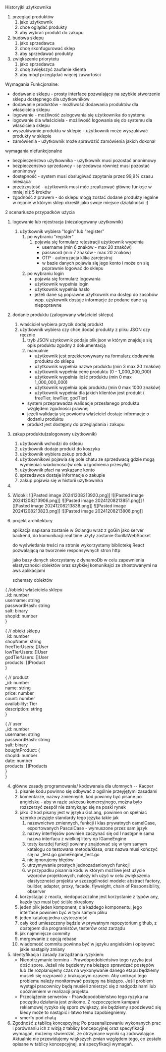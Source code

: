 Historyjki użytkownika
1. przegląd produktów
	1. jako użytkownik
	2. chce oglądać produkty
	3. aby wybrać produkt do zakupu
2. budowa sklepu
	1. jako sprzedawca
	2. chcę skonfugurować sklep
	3. aby sprzedawać produkty
3. zwiększenie priorytetu
	1. jako sprzedawca
	2. chcę zwiększyć zaufanie klienta
	3. aby mógł przeglądać więcej zawartości

Wymagania Funkcjonalne:
- dodawanie sklepu - prosty interface pozwalający na szybkie stworzenie sklepu dostępnego dla użytkowników
- dodawanie produktów - możliwość dodawania produktów dla właściciela sklepu
- logowanie - możliwość zalogowania się użytkownika do systemu
- logowanie dla właściciela - możliwość logowania się do systemu dla właściciela sklepu
- wyszukiwanie produktu w sklepie - użytkownik może wyszukiwać produkty w sklepie
- zamówienia - użytkownik może sprawdzić zamówienia jakich dokonał

wymagania niefunkcjonalne
- bezpieczeństwo użytkownika - użytkownik musi pozostać anonimowy
- bezpieczeństwo sprzedawcy - sprzedawca również musi pozostać anonimowy
- dostępność - system musi obsługiwać zapytania przez 99,9% czasu miesiąca
- przejrzystość - użytkownik musi móc zrealizować główne funkcje w mniej niż  5 kroków
- zgodność z prawem - do sklepu mogą zostać dodane produkty legalne w rejonie w którym sklep określił jako swoje miejsce działalności :)

2 scenariusze przypadków użycia
1. logowanie lub rejestracja (niezalogowany uzytkownik)
	1. użytkownik wybiera "login" lub "register"
		1. po wybraniu "register"
			1. pojawia się formularz rejestracji
				użytkownik wypełnia
				- username (min 6 znaków - max 20 znaków)
				- password (min 7 znaków - max 20 znaków)
				- OTP - autoryzacja
				klika zarejestruj
				- w bazie danych pojawia się jego konto i może on się poprawnie logować do sklepu
		2. po wybraniu login
			- pojawia się formularz logowania
			- użytkownik wypełnia login
			- użytkownik wypełnia hasło
			- jeżeli dane są poprawne użytkownik ma dostęp do zasobów wpp. użykownik dostaje informacje że podane dane są niepoprawne
2. dodanie produktu (zalogowany właściciel sklepu)
	1. właściciel wybiera przycik dodaj produkt
	2. użytkownik wybiera czy chce dodać produkty z pliku JSON czy ręcznie
		1. tryb JSON
			użytkownik podaje plik json w którym znajduje się opis produktu zgodny z dokumentacją
		2. manualnie
			- użytkownik jest przekierowywany na formularz dodawania produktu do sklepu
			- użytkownik wypełnia nazwe produktu (min 3 max 20 znaków)
			- użytkownik wypełnia cene produktu (0 - 1_000_000_000)
			- użytkownik wypełnia ilość produktu (min 0 max 1_000_000_000)
			- użytkownik wypełnia opis produktu (min 0 max 1000 znaków)
			- użytkownik wypełnia dla jakich klientów jest produkt ( freeTier, lowTier, godTier)
		- system przeprawadza walidacje przesłanego produktu względem zgodności prawnej 
		- jeżeli walidacja się powiodła właściciel dostaje informacje o dodaniu produktu
		- produkt jest dostępny do przeglądania i zakupu
1. zakup produktu(zalogowany użytkownik)
	1. użytkownik wchodzi do sklepu
	2. użytkownik dodaje produkt do koszyka 
	3. użytkownik wybiera zakup produkt
	4. użytkownikowi pojawia się pole chatu ze sprzedwacą gdzie mogą wymieniać wiadomości(w celu uzgodnienia przesyłki)
	5. użytkownik płaci na wskazane konto
	6. sprzedawca dostaje informacje o zakupie
	7. zakup pojawia się w historii użytkownika
2. 

3. Widoki:
![[Pasted image 20241208213920.png]]
![[Pasted image 20241208213906.png]]
![[Pasted image 20241208213851.png]]
![[Pasted image 20241208213838.png]]
![[Pasted image 20241208213823.png]]
![[Pasted image 20241208213808.png]]


3. projekt architektury

   aplikacja napisana zostanie w Golangu wraz z goGin jako server backend, do komunikacji real time użyty zostanie GorillaWebSocket

   do wyświetlania treści na stronie wykorzystamy bibliotekę React pozwalającą na tworzneie responsywnych stron http

   jako bazy danych skorzystamy z dynamoDb w celu zapewnienia elastyczności obiektów oraz szybkiej komunikajci ze zhostowanymi na aws aplikacjami

   schematy obiektów
   
   
{ //obiekt właściciela sklepu <br>
	_id: number<br>
	username: string<br>
	passwordHash: string<br>
	salt: binary<br>
	shopId: number<br>
}

{ // obiekt sklepu<br>
	_id: number<br>
	shopName: string<br>
	freeTierUsers: []User<br>
	lowTierUsers:  []User<br>
	godTierUsers: []User<br>
	products: []Product <br>
}

{ // product<br>
	_id: number<br>
	name: string<br>
	price: number<br>
	count: number<br>
	availability: Tier<br>
	description: string<br>
}

{ // user<br>
	_id: number<br>
	username: string<br>
	passwordHash: string<br>
	salt: binary<br>
	boughtProduct: {<br>
		shopId: number<br>
		date: number<br>
		products: []Products<br>
	}<br>
}<br>

4. główne zasady programowania/ kodowanaia dla ułomnych -- Kacper
   1. pisanie kodu powinno się odbywać z ogólnie przeyjętymi zasadami
   2. komentarze, nazwy zmiennych, kod powinny być pisane po angielsku - aby w razie sukcesu komercyjnego, można było rozszerzyć zespół nie zamykając się na poski rynek
   3. jako iż kod pisany jest w języku GoLang, powinien on spełniać szeroko przyjęte standardy tego języka takie jak
      1. nazewnictwo zmiennych, funkcji i klas prywatnych camelCase, exportowanych PascalCase - wymuszone przez sam język
      2. nazwy interfejsów powinien zaczynać się od I następnie sama nazwa interfacu z wielkiej litery np IGameEngine
      3. testy karzdej funkcji powinny znajdować się w tym samym katalogu co testowana metoda/klasa, oraz nazwa musi kończyć się na _test.go gameEngine_test.go
      4. nie ignorujemy błędów
      5. utrzymywanie prostych jednozadaniowych funkcji
      6. w przypadku pisannia kodu w którym możliwe jest użycie wzorców projektowych, należy ich użyć w celu zwiększenia elastyczności projektu w szczególności modele: abstract factory, builder, adapter, proxy, facade, flyweight, chain of Responsibility, observer
   4. korzystając z reacta, niedopuszczalne jest korzystanie z typów any, każdy typ musi być ściśle określony
   5. jeden plik jeden komponent, dla każdego komponentu, jego interface powinien być w tym samym pliku
   6. jeden katalog jedna użyteczność
   7. cały kod umieszczony będzie w prywatnym repozytorium github, z dostępem dla programistów, testerów oraz zarządu
   8. jak najmniejsze commity 
   9. mergowanie z opcją rebase 
   10. wiadomość commitu powinna być w języku angielskim i opisywać jakie nastąpiły zmiany
5. Identyfikacja i zasady zarządzania ryzykiem:
   - Niedotrzymanie terminu - Prawdopodobieństwo tego ryzyka jest
   dość spore. Jeżeli nie będziemy na bieżąco sprawdzać postępów lub źle rozplanujemy
   czas na wykonywanie danego etapu będziemy musieli się rozprawić z brakującym
   czasem. Aby uniknąć tego problemu należy monitorować postępy na bieżąco. Jeśli
   problem wystąpi pracownicy będą musieli zmierzyć się z nadgodzinami lub opóźnieniem
   w realizacji projektu.
   - Przeciążenie serwerów - Prawdopodobieństwo tego ryzyka na początku działania jest znikome. Z rozpoczęciem kampani reklamowej ryzyko się sporo zwiększy, 
   ale będziemy spodziewać się kiedy może to nastąpić i łatwo temu zapobiegniemy.
	- smerfy pod chatą
1. Zgodność z tablicą koncepcyjną:
   Po przeanalizowaniu wykonanych prac i porównaniu ich z wizją z tablicy koncepcyjnej oraz specyfikacji wymagań, możemy stwierdzić, że otrzymane wyniki są zadowalające. Aktualnie nie przewidujemy większych zmian względem tego, co zostało opisane w tablicy koncepcyjnej, ani specyfikacji wymagań.

 
